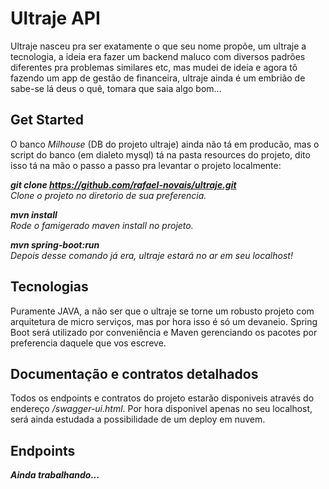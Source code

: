 # Ultraje API

Ultraje nasceu pra ser exatamente o que seu nome propõe, um ultraje a tecnologia, a ideia era fazer um backend maluco com diversos padrões diferentes pra problemas similares etc, mas mudei de ideia e agora tô fazendo um app de gestão de financeira, ultraje ainda é um embrião de sabe-se lá deus o quê, tomara que saia algo bom...

## Get Started

O banco *Milhouse* (DB do projeto ultraje) ainda não tá em producão, mas o script do banco (em dialeto mysql) tá na pasta resources do projeto, dito isso tá na mão o passo a passo pra levantar o projeto localmente:

***git clone https://github.com/rafael-novais/ultraje.git***  
*Clone o projeto no diretorio de sua preferencia.*

***mvn install***  
*Rode o famigerado maven install no projeto.*

***mvn spring-boot:run***  
*Depois desse comando já era, ultraje estará no ar em seu localhost!*  


## Tecnologias

Puramente JAVA, a não ser que o ultraje se torne um robusto projeto com arquitetura de micro serviços, mas por hora isso é só um devaneio. Spring Boot será utilizado por conveniência e Maven gerenciando os pacotes por preferencia daquele que vos escreve.

## Documentação e contratos detalhados

Todos os endpoints e contratos do projeto estarão disponiveis através do endereço */swagger-ui.html*. Por hora disponivel apenas no seu localhost, será ainda estudada a possibilidade de um deploy em nuvem.

## Endpoints

***Ainda trabalhando...***
